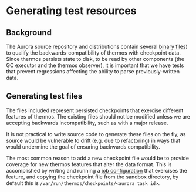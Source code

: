 # Generating test resources

## Background
The Aurora source repository and distributions contain several
[binary files](https://github.com/apache/aurora/blob/#{git_tag}/src/test/resources/org/apache/thermos/root/checkpoints)) to
qualify the backwards-compatibility of thermos with checkpoint data. Since
thermos persists state to disk, to be read by other components (the GC executor
and the thermos observer), it is important that we have tests that prevent
regressions affecting the ability to parse previously-written data.

## Generating test files
The files included represent persisted checkpoints that exercise different
features of thermos. The existing files should not be modified unless
we are accepting backwards incompatibility, such as with a major release.

It is not practical to write source code to generate these files on the fly,
as source would be vulnerable to drift (e.g. due to refactoring) in ways
that would undermine the goal of ensuring backwards compatibility.

The most common reason to add a new checkpoint file would be to provide
coverage for new thermos features that alter the data format. This is
accomplished by writing and running a
[job configuration](/documentation/0.6.0-incubating/configuration-reference/) that exercises the feature, and
copying the checkpoint file from the sandbox directory, by default this is
`/var/run/thermos/checkpoints/<aurora task id>`.
